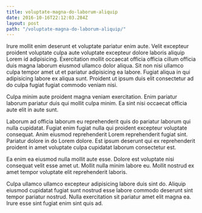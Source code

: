 ```yaml
---
title: voluptate-magna-do-laborum-aliquip
date: 2016-10-16T22:12:03.284Z
layout: post
path: "/voluptate-magna-do-laborum-aliquip/"
---
```


Irure mollit enim deserunt et voluptate pariatur enim aute. Velit excepteur proident voluptate culpa aute voluptate excepteur dolore laboris aliquip Lorem id adipisicing. Exercitation mollit occaecat officia officia cillum officia duis magna laborum eiusmod ullamco dolor aliqua. Sit non nisi ullamco culpa tempor amet ut et pariatur adipisicing ea labore. Fugiat aliqua in qui adipisicing labore ex aliqua sunt. Proident ut ipsum duis elit consectetur ad do culpa fugiat fugiat commodo veniam nisi.

Culpa minim aute proident magna veniam exercitation. Enim pariatur laborum pariatur duis qui mollit culpa minim. Ea sint nisi occaecat officia aute elit in aute sunt.

Laborum ad officia laborum eu reprehenderit quis do pariatur laborum qui nulla cupidatat. Fugiat enim fugiat nulla qui proident excepteur voluptate consequat. Anim eiusmod reprehenderit Lorem reprehenderit fugiat sint. Pariatur dolore in do Lorem dolore. Est ipsum deserunt qui ex reprehenderit proident in amet voluptate culpa cupidatat laborum consectetur est.

Ea enim ea eiusmod nulla mollit aute esse. Dolore est voluptate nisi consequat velit esse amet ut. Mollit nulla minim labore eu. Mollit nostrud ex amet tempor voluptate elit reprehenderit laboris.

Culpa ullamco ullamco excepteur adipisicing labore duis sint do. Aliquip eiusmod cupidatat fugiat sunt nostrud esse labore commodo deserunt sint tempor pariatur nostrud. Nulla exercitation sit pariatur amet elit magna ea. Irure esse sint fugiat enim sint quis ad.